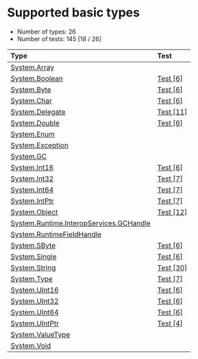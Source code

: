 # Supported basic types

* Number of types: 26
* Number of tests: 145 [18 / 26]

Type | Test
|:---|:---|
| [System.Array](https://docs.microsoft.com/en-us/dotnet/api/system.array) |  |
| [System.Boolean](https://docs.microsoft.com/en-us/dotnet/api/system.boolean) | [Test [6]](../tests/IL2C.Core.Test.Target/BasicTypes/System_Boolean) |
| [System.Byte](https://docs.microsoft.com/en-us/dotnet/api/system.byte) | [Test [6]](../tests/IL2C.Core.Test.Target/BasicTypes/System_Byte) |
| [System.Char](https://docs.microsoft.com/en-us/dotnet/api/system.char) | [Test [6]](../tests/IL2C.Core.Test.Target/BasicTypes/System_Char) |
| [System.Delegate](https://docs.microsoft.com/en-us/dotnet/api/system.delegate) | [Test [11]](../tests/IL2C.Core.Test.Target/BasicTypes/System_Delegate) |
| [System.Double](https://docs.microsoft.com/en-us/dotnet/api/system.double) | [Test [6]](../tests/IL2C.Core.Test.Target/BasicTypes/System_Double) |
| [System.Enum](https://docs.microsoft.com/en-us/dotnet/api/system.enum) |  |
| [System.Exception](https://docs.microsoft.com/en-us/dotnet/api/system.exception) |  |
| [System.GC](https://docs.microsoft.com/en-us/dotnet/api/system.gc) |  |
| [System.Int16](https://docs.microsoft.com/en-us/dotnet/api/system.int16) | [Test [6]](../tests/IL2C.Core.Test.Target/BasicTypes/System_Int16) |
| [System.Int32](https://docs.microsoft.com/en-us/dotnet/api/system.int32) | [Test [7]](../tests/IL2C.Core.Test.Target/BasicTypes/System_Int32) |
| [System.Int64](https://docs.microsoft.com/en-us/dotnet/api/system.int64) | [Test [7]](../tests/IL2C.Core.Test.Target/BasicTypes/System_Int64) |
| [System.IntPtr](https://docs.microsoft.com/en-us/dotnet/api/system.intptr) | [Test [7]](../tests/IL2C.Core.Test.Target/BasicTypes/System_IntPtr) |
| [System.Object](https://docs.microsoft.com/en-us/dotnet/api/system.object) | [Test [12]](../tests/IL2C.Core.Test.Target/BasicTypes/System_Object) |
| [System.Runtime.InteropServices.GCHandle](https://docs.microsoft.com/en-us/dotnet/api/system.runtime.interopservices.gchandle) |  |
| [System.RuntimeFieldHandle](https://docs.microsoft.com/en-us/dotnet/api/system.runtimefieldhandle) |  |
| [System.SByte](https://docs.microsoft.com/en-us/dotnet/api/system.sbyte) | [Test [6]](../tests/IL2C.Core.Test.Target/BasicTypes/System_SByte) |
| [System.Single](https://docs.microsoft.com/en-us/dotnet/api/system.single) | [Test [6]](../tests/IL2C.Core.Test.Target/BasicTypes/System_Single) |
| [System.String](https://docs.microsoft.com/en-us/dotnet/api/system.string) | [Test [30]](../tests/IL2C.Core.Test.Target/BasicTypes/System_String) |
| [System.Type](https://docs.microsoft.com/en-us/dotnet/api/system.type) | [Test [7]](../tests/IL2C.Core.Test.Target/BasicTypes/System_Type) |
| [System.UInt16](https://docs.microsoft.com/en-us/dotnet/api/system.uint16) | [Test [6]](../tests/IL2C.Core.Test.Target/BasicTypes/System_UInt16) |
| [System.UInt32](https://docs.microsoft.com/en-us/dotnet/api/system.uint32) | [Test [6]](../tests/IL2C.Core.Test.Target/BasicTypes/System_UInt32) |
| [System.UInt64](https://docs.microsoft.com/en-us/dotnet/api/system.uint64) | [Test [6]](../tests/IL2C.Core.Test.Target/BasicTypes/System_UInt64) |
| [System.UIntPtr](https://docs.microsoft.com/en-us/dotnet/api/system.uintptr) | [Test [4]](../tests/IL2C.Core.Test.Target/BasicTypes/System_UIntPtr) |
| [System.ValueType](https://docs.microsoft.com/en-us/dotnet/api/system.valuetype) |  |
| [System.Void](https://docs.microsoft.com/en-us/dotnet/api/system.void) |  |
